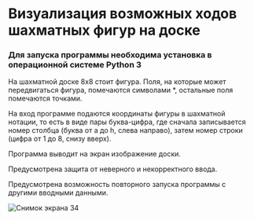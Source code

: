 # Визуализация возможных ходов шахматных фигур на доске
### Для запуска программы необходима установка в операционной системе Python 3
На шахматной доске 8х8 стоит фигура. Поля, на которые может передвигаться фигура, помечаются символами *, остальные поля помечаются точками. 

На вход программе подаются координаты фигуры в шахматной нотации, то есть в виде пары буква-цифра, где сначала записывается номер столбца (буква от a до h, слева направо), затем номер строки (цифра от 1 до 8, снизу вверх).

Программа выводит на экран изображение доски.

Предусмотрена защита от неверного и некорректного ввода.

Предусмотрена возможность повторного запуска программы с другими вводными данными.

![Снимок экрана 34](https://user-images.githubusercontent.com/71518140/206918283-37d37f4c-e224-430b-bcca-031c537b202d.png)
